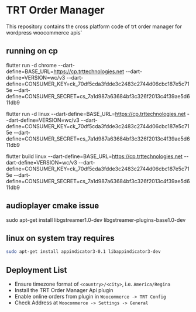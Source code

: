 # TRT Order Manager

This repository contains the cross platform code of trt order manager for wordpress woocommerce apis'

## running on cp

flutter run -d chrome --dart-define=BASE_URL=https://cp.trttechnologies.net --dart-define=VERSION=wc/v3 --dart-define=CONSUMER_KEY=ck_70df5cda3fdde3c2483c2744d06cbc187e5c715e --dart-define=CONSUMER_SECRET=cs_7a1d987a63684bf3c326f2013c4f39ae5d611db9

flutter run -d linux --dart-define=BASE_URL=https://cp.trttechnologies.net --dart-define=VERSION=wc/v3 --dart-define=CONSUMER_KEY=ck_70df5cda3fdde3c2483c2744d06cbc187e5c715e --dart-define=CONSUMER_SECRET=cs_7a1d987a63684bf3c326f2013c4f39ae5d611db9

flutter build linux --dart-define=BASE_URL=https://cp.trttechnologies.net --dart-define=VERSION=wc/v3 --dart-define=CONSUMER_KEY=ck_70df5cda3fdde3c2483c2744d06cbc187e5c715e --dart-define=CONSUMER_SECRET=cs_7a1d987a63684bf3c326f2013c4f39ae5d611db9

## audioplayer cmake issue

sudo apt-get install libgstreamer1.0-dev libgstreamer-plugins-base1.0-dev

## linux on system tray requires

```sh
sudo apt-get install appindicator3-0.1 libappindicator3-dev
```

## Deployment List

-   Ensure timezone format of `<country>/<city>`, i.e. `America/Regina`
-   Install the TRT Order Manager Api plugin
-   Enable online orders from plugin in `Woocommerce -> TRT Config`
-   Check Address at `Woocommerce -> Settings -> General`
